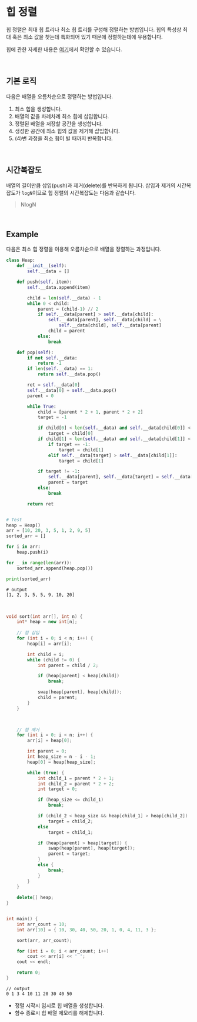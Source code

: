 # 힙 정렬

힙 정렬은 최대 힙 트리나 최소 힙 트리를 구성해 정렬하는 방법입니다. 힙의 특성상 최대 혹은 최소 값을 찾는데 특화되어 있기 때문에 정렬하는데에 유용합니다.

힙에 관한 자세한 내용은 [여기](../../03_자료구조/06_힙_Heap.md)에서 확인할 수 있습니다.

<br>

## 기본 로직

다음은 배열을 오름차순으로 정렬하는 방법입니다.

1. 최소 힙을 생성합니다.
2. 배열의 값을 차례차례 최소 힙에 삽입합니다.
3. 정렬된 배열을 저장할 공간을 생성합니다.
4. 생성한 공간에 최소 힙의 값을 제거해 삽입합니다.
5. (4)번 과정을 최소 힙이 빌 때까지 반복합니다.

<br>

## 시간복잡도

배열의 길이만큼 삽입(push)과 제거(delete)를 반복하게 됩니다. 삽입과 제거의 시간복잡도가 `logN`이므로 힙 정렬의 시간복잡도는 다음과 같습니다.

> NlogN

<br>

## Example

다음은 최소 힙 정렬을 이용해 오름차순으로 배열을 정렬하는 과정입니다.

``` python
class Heap:
    def __init__(self):
        self.__data = []

    def push(self, item):
        self.__data.append(item)

        child = len(self.__data) - 1
        while 0 < child:
            parent = (child-1) // 2
            if self.__data[parent] > self.__data[child]:
                self.__data[parent], self.__data[child] = \
                    self.__data[child], self.__data[parent]
                child = parent
            else:
                break

    def pop(self):
        if not self.__data:
            return -1
        if len(self.__data) == 1:
            return self.__data.pop()

        ret = self.__data[0]
        self.__data[0] = self.__data.pop()
        parent = 0

        while True:
            child = [parent * 2 + 1, parent * 2 + 2]
            target = -1

            if child[0] < len(self.__data) and self.__data[child[0]] < self.__data[parent]:
                target = child[0]
            if child[1] < len(self.__data) and self.__data[child[1]] < self.__data[parent]:
                if target == -1:
                    target = child[1]
                elif self.__data[target] > self.__data[child[1]]:
                    target = child[1]

            if target != -1:
                self.__data[parent], self.__data[target] = self.__data[target], self.__data[parent]
                parent = target
            else:
                break

        return ret


# Test
heap = Heap()
arr = [10, 20, 3, 5, 1, 2, 9, 5]
sorted_arr = []

for i in arr:
    heap.push(i)

for _ in range(len(arr)):
    sorted_arr.append(heap.pop())

print(sorted_arr)
```

```
# output
[1, 2, 3, 5, 5, 9, 10, 20]
```

<br>

```c++
void sort(int arr[], int n) {
	int* heap = new int[n];
	
	// 힙 삽입
	for (int i = 0; i < n; i++) {
		heap[i] = arr[i];

		int child = i;
		while (child != 0) {
			int parent = child / 2;

			if (heap[parent] < heap[child])
				break;

			swap(heap[parent], heap[child]);
			child = parent;
		}
	}

	

	// 힙 제거
	for (int i = 0; i < n; i++) {
		arr[i] = heap[0];

		int parent = 0;
		int heap_size = n - i - 1;
		heap[0] = heap[heap_size];

		while (true) {
			int child_1 = parent * 2 + 1;
			int child_2 = parent * 2 + 2;
			int target = 0;

			if (heap_size <= child_1)
				break;

			if (child_2 < heap_size && heap[child_1] > heap[child_2])
				target = child_2;
			else
				target = child_1;

			if (heap[parent] > heap[target]) {
				swap(heap[parent], heap[target]);
				parent = target;
			}
			else {
				break;
			}
		}
	}
    
    delete[] heap;
}


int main() {
	int arr_count = 10;
	int arr[10] = { 10, 30, 40, 50, 20, 1, 0, 4, 11, 3 };

	sort(arr, arr_count);

	for (int i = 0; i < arr_count; i++)
		cout << arr[i] << ' ';
	cout << endl;

	return 0;
}
```

```
// output
0 1 3 4 10 11 20 30 40 50
```

* 정렬 시작시 임시로 힙 배열을 생성합니다.
* 함수 종료시 힙 배열 메모리를 해제합니다.